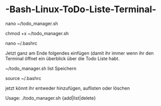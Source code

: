 # -Bash-Linux-ToDo-Liste-Terminal-

nano ~/todo_manager.sh


chmod +x ~/todo_manager.sh
 

nano ~/.bashrc
 

Jetzt ganz am Ende folgendes einfügen (damit ihr immer wenn ihr den Terminal öffnet ein überblick über die Todo Liste habt.

 

~/todo_manager.sh list
Speichern

 

source ~/.bashrc
 

jetzt könnt ihr entweder hinzufügen, auflisten oder löschen

 

Usage: ./todo_manager.sh {add|list|delete}
